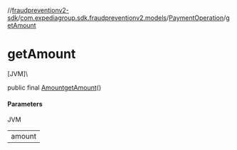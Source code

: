 //[fraudpreventionv2-sdk](../../../index.md)/[com.expediagroup.sdk.fraudpreventionv2.models](../index.md)/[PaymentOperation](index.md)/[getAmount](get-amount.md)

# getAmount

[JVM]\

public final [Amount](../-amount/index.md)[getAmount](get-amount.md)()

#### Parameters

JVM

| |
|---|
| amount |

